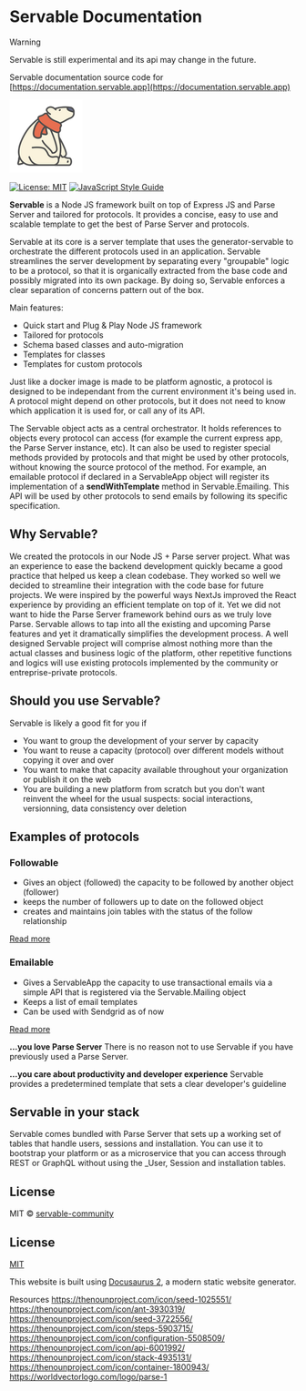 # Servable Documentation

> [!WARNING]
> Servable is still experimental and its api may change in the future.

Servable documentation source code for [https://documentation.servable.app](https://documentation.servable.app)

![logo](/static/img/polar-bear-4.png)

[![License: MIT](https://img.shields.io/badge/License-MIT-yellow.svg)](https://opensource.org/licenses/MIT)
[![JavaScript Style Guide](https://img.shields.io/badge/code_style-standard-brightgreen.svg)](https://standardjs.com)


**Servable** is a Node JS framework built on top of Express JS and Parse Server and tailored for protocols. It provides a concise, easy to use and scalable template to get the best of Parse Server and protocols.

Servable at its core is a server template that uses the generator-servable to orchestrate the different protocols used in an application. Servable streamlines the server development by separating every "groupable" logic to be a protocol, so that it is organically extracted from the base code and possibly migrated into its own package. By doing so, Servable enforces a clear separation of concerns pattern out of the box.

Main features:
- Quick start and Plug & Play Node JS framework
- Tailored for protocols
- Schema based classes and auto-migration
- Templates for classes
- Templates for custom protocols


Just like a docker image is made to be platform agnostic, a protocol is designed to be independant from the current environment it's being used in. A protocol might depend on other protocols, but it does not need to know which application it is used for, or call any of its API.

The Servable object acts as a central orchestrator. It holds references to objects every protocol can access (for example the current express app, the Parse Server instance, etc). It can also be used to register special methods provided by protocols and that might be used by other protocols, without knowing the source protocol of the method. For example, an emailable protocol if declared in a ServableApp object will register its implementation of a **sendWithTemplate** method in Servable.Emailing. This API will be used by other protocols to send emails by following its specific specification.

## Why Servable?
We created the protocols in our Node JS + Parse server project. What was an experience to ease the backend development quickly became a good practice that helped us keep a clean codebase. They worked so well we decided to streamline their integration with the code base for future projects. We were inspired by the powerful ways NextJs improved the React experience by providing an efficient template on top of it. Yet we did not want to hide the Parse Server framework behind ours as we truly love Parse. Servable allows to tap into all the existing and upcoming Parse features and yet it dramatically simplifies the development process. A well designed Servable project will comprise almost nothing more than the actual classes and business logic of the platform, other repetitive functions and logics will use existing protocols implemented by the community or entreprise-private protocols.

## Should you use Servable?
Servable is likely a good fit for you if
- You want to group the development of your server by capacity
- You want to reuse a capacity (protocol) over different models without copying it over and over
- You want to make that capacity available throughout your organization or publish it on the web
- You are building a new platform from scratch but you don't want reinvent the wheel for the usual suspects: social interactions, versionning, data consistency over deletion

## Examples of protocols
### Followable
- Gives an object (followed) the capacity to be followed by another object (follower)
- keeps the number of followers up to date on the followed object
- creates and maintains join tables with the status of the follow relationship

[Read more](../protocolsLibrary/followable/)

### Emailable
- Gives a ServableApp the capacity to use transactional emails via a simple API that is registered via the Servable.Mailing object
- Keeps a list of email templates
- Can be used with Sendgrid as of now

[Read more](../protocolsLibrary/emailable/)

**...you love Parse Server**
There is no reason not to use Servable if you have previously used a Parse Server.

**...you care about productivity and developer experience**
Servable provides a predetermined template that sets a clear developer's guideline

## Servable in your stack
Servable comes bundled with Parse Server that sets up a working set of tables that handle users, sessions and installation. You can use it to bootstrap your platform or as a microservice that you can access through REST or GraphQL without using the _User, Session and installation tables.


## License

MIT © [servable-community](https://github.com/servable-community)



## License

[MIT](LICENSE)


This website is built using [Docusaurus 2](https://docusaurus.io/), a modern static website generator.

Resources
https://thenounproject.com/icon/seed-1025551/
https://thenounproject.com/icon/ant-3930319/
https://thenounproject.com/icon/seed-3722556/
https://thenounproject.com/icon/steps-5903715/
https://thenounproject.com/icon/configuration-5508509/
https://thenounproject.com/icon/api-6001992/
https://thenounproject.com/icon/stack-4935131/
https://thenounproject.com/icon/container-1800943/
https://worldvectorlogo.com/logo/parse-1
